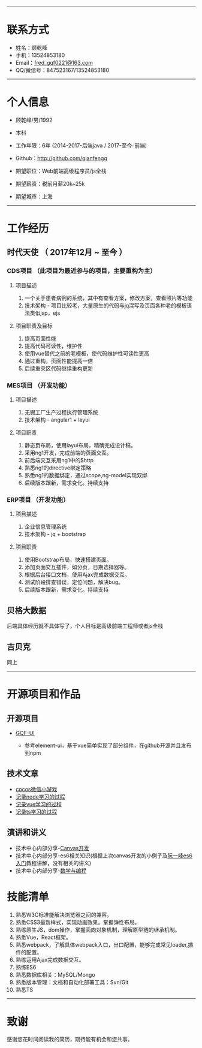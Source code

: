
---

# 联系方式
- 姓名：顾乾峰
- 手机：13524853180
- Email：fred_gqf0221@163.com
- QQ/微信号：847523167/13524853180

---

# 个人信息

 - 顾乾峰/男/1992 
 - 本科
 - 工作年限：6年 (2014-2017-后端java / 2017-至今-前端)
 - Github：http://github.com/qianfengg

 - 期望职位：Web前端高级程序员/js全栈
 - 期望薪资：税前月薪20k~25k
 - 期望城市：上海

---

# 工作经历

## 时代天使 （ 2017年12月 ~ 至今 ）

### CDS项目 （此项目为最近参与的项目，主要重构为主）

1. 项目描述

    1. 一个关于患者病例的系统，其中有查看方案，修改方案，查看照片等功能 
    2. 技术架构 - 项目比较老，大量原生的代码与jq混写及页面各种老的模板语法类似jsp，ejs

2. 项目职责及目标

    1. 提高页面性能
    2. 提高代码可读性，维护性
    3. 使用vue替代之前的老模板，使代码维护性可读性更高
    4. 通过重构，页面性能提高一倍
    5. 后续重灾区代码继续重构更新

### MES项目 （开发功能）

1. 项目描述

    1. 无锡工厂生产过程执行管理系统
    2. 技术架构 - angular1 + layui 

2. 项目职责

    1. 静态页布局，使用layui布局，精确完成设计稿。
    2. 采用ng1开发，完成前端的页面交互。
    3. 前后端交互采用ng1中的$http
    4. 熟悉ng1的directive绑定策略
    5. 熟悉ng1的数据绑定，通过scope,ng-model实现双绑
    6. 后续版本跟新，需求变化。持续支持 

### ERP项目 （开发功能）

1. 项目描述

    1. 企业信息管理系统
    2. 技术架构 - jq + bootstrap 

2. 项目职责

    1. 使用Bootstrap布局，快速搭建页面。
    2. 添加页面交互插件，如分页，日期选择器等。
    3. 根据后台接口文档，使用Ajax完成数据交互。
    4. 测试阶段排查错误，定位问题，解决bug。
    5. 后续版本跟新，需求变化。持续支持

## 贝格大数据

后端具体经历就不具体写了，个人目标是高级前端工程师或者js全栈

## 吉贝克

同上

---

# 开源项目和作品

## 开源项目

* [GQF-UI](https://github.com/qianfengg/gqf-ui)

    * 参考element-ui，基于vue简单实现了部分组件，在github开源并且发布到npm 

## 技术文章

- [cocos微信小游戏](https://github.com/qianfengg/Wechat-Game-Training)
- [记录node学习的过程](https://github.com/qianfengg/NODE)
- [记录vue学习的过程](https://github.com/qianfengg/Vue-Learning)
- [记录ts学习的过程](https://github.com/qianfengg/TypeScript-Learning)

## 演讲和讲义

- 技术中心内部分享-[Canvas开发](https://github.com/qianfengg/Live-Demo/blob/master/Canvas/Canvas.md)
- 技术中心内部分享-es6相关知识(根据上次canvas开发的小例子及[阮一峰es6入门](http://es6.ruanyifeng.com/)教程讲解，没有相关的讲义)
- 技术中心内部分享-[数学与编程](https://github.com/qianfengg/Live-Demo/blob/master/%E6%95%B0%E5%AD%A6%E4%B8%8E%E7%BC%96%E7%A8%8B/%E6%95%B0%E5%AD%A6%E4%B8%8E%E7%BC%96%E7%A8%8B.md)

# 技能清单

1. 熟悉W3C标准能解决浏览器之间的兼容。
2. 熟悉CSS3最新样式，实现动画效果。掌握弹性布局。
3. 熟练原生JS，dom操作，掌握面向对象机制，理解原型链的继承机制。
4. 熟悉Vue，React框架。
5. 熟悉webpack，了解具体webpack入口，出口配置，能够完成常见loader,插件的配置。
6. 熟练运用Ajax完成数据交互。
7. 熟练ES6
8. 熟悉数据库相关：MySQL/Mongo
9. 熟悉版本管理：文档和自动化部署工具：Svn/Git
10. 熟悉TS

---

# 致谢
感谢您花时间阅读我的简历，期待能有机会和您共事。
